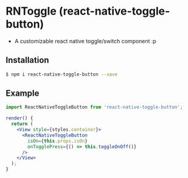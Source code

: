 
# RNToggle (react-native-toggle-button)
- A customizable react native toggle/switch component :p

## Installation
```bash
$ npm i react-native-toggle-button --save
```

## Example
```jsx
import ReactNativeToggleButton from 'react-native-toggle-button';

render() {
  return (
    <View style={styles.container}>
      <ReactNativeToggleButton
        isOn={this.props.isOn}
        onTogglePress={() => this.toggleOnOff()}
      />
    </View>
  );
}
```
